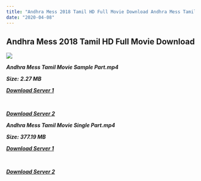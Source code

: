 ```yaml
---
title: "Andhra Mess 2018 Tamil HD Full Movie Download Andhra Mess Tamil HD Movie Download"
date: "2020-04-08"
---
```


## Andhra Mess 2018 Tamil HD Full Movie Download 

![](https://images.moviebuff.com/b17c42b2-5534-4809-9656-1cf165ce6491?w=1000)

**_Andhra Mess Tamil Movie Sample Part.mp4_**

**_Size:_** **_2.27 MB_**

**_[Download Server 1](http://b5.wetransfer.vip/files/Tamil{dd491190c7c44e72d5bc6265d8d28d52dc406d5dbea1734fee0f652b09d71bf7}20Movies/Tamil{dd491190c7c44e72d5bc6265d8d28d52dc406d5dbea1734fee0f652b09d71bf7}202018{dd491190c7c44e72d5bc6265d8d28d52dc406d5dbea1734fee0f652b09d71bf7}20Movies/Andhra{dd491190c7c44e72d5bc6265d8d28d52dc406d5dbea1734fee0f652b09d71bf7}20Mess{dd491190c7c44e72d5bc6265d8d28d52dc406d5dbea1734fee0f652b09d71bf7}20(2018)/Andhra{dd491190c7c44e72d5bc6265d8d28d52dc406d5dbea1734fee0f652b09d71bf7}20Mess{dd491190c7c44e72d5bc6265d8d28d52dc406d5dbea1734fee0f652b09d71bf7}20(2018){dd491190c7c44e72d5bc6265d8d28d52dc406d5dbea1734fee0f652b09d71bf7}20HDRip/Andhra{dd491190c7c44e72d5bc6265d8d28d52dc406d5dbea1734fee0f652b09d71bf7}20Mess{dd491190c7c44e72d5bc6265d8d28d52dc406d5dbea1734fee0f652b09d71bf7}20(2018){dd491190c7c44e72d5bc6265d8d28d52dc406d5dbea1734fee0f652b09d71bf7}20Sample{dd491190c7c44e72d5bc6265d8d28d52dc406d5dbea1734fee0f652b09d71bf7}20(640x360).mp4)_**

**_[  
](http://b5.wetransfer.vip/files/Tamil{dd491190c7c44e72d5bc6265d8d28d52dc406d5dbea1734fee0f652b09d71bf7}20Movies/Tamil{dd491190c7c44e72d5bc6265d8d28d52dc406d5dbea1734fee0f652b09d71bf7}202018{dd491190c7c44e72d5bc6265d8d28d52dc406d5dbea1734fee0f652b09d71bf7}20Movies/Andhra{dd491190c7c44e72d5bc6265d8d28d52dc406d5dbea1734fee0f652b09d71bf7}20Mess{dd491190c7c44e72d5bc6265d8d28d52dc406d5dbea1734fee0f652b09d71bf7}20(2018)/Andhra{dd491190c7c44e72d5bc6265d8d28d52dc406d5dbea1734fee0f652b09d71bf7}20Mess{dd491190c7c44e72d5bc6265d8d28d52dc406d5dbea1734fee0f652b09d71bf7}20(2018){dd491190c7c44e72d5bc6265d8d28d52dc406d5dbea1734fee0f652b09d71bf7}20HDRip/Andhra{dd491190c7c44e72d5bc6265d8d28d52dc406d5dbea1734fee0f652b09d71bf7}20Mess{dd491190c7c44e72d5bc6265d8d28d52dc406d5dbea1734fee0f652b09d71bf7}20(2018){dd491190c7c44e72d5bc6265d8d28d52dc406d5dbea1734fee0f652b09d71bf7}20Sample{dd491190c7c44e72d5bc6265d8d28d52dc406d5dbea1734fee0f652b09d71bf7}20(640x360).mp4)_**

**_[Download Server 2](http://b5.wetransfer.vip/files/Tamil{dd491190c7c44e72d5bc6265d8d28d52dc406d5dbea1734fee0f652b09d71bf7}20Movies/Tamil{dd491190c7c44e72d5bc6265d8d28d52dc406d5dbea1734fee0f652b09d71bf7}202018{dd491190c7c44e72d5bc6265d8d28d52dc406d5dbea1734fee0f652b09d71bf7}20Movies/Andhra{dd491190c7c44e72d5bc6265d8d28d52dc406d5dbea1734fee0f652b09d71bf7}20Mess{dd491190c7c44e72d5bc6265d8d28d52dc406d5dbea1734fee0f652b09d71bf7}20(2018)/Andhra{dd491190c7c44e72d5bc6265d8d28d52dc406d5dbea1734fee0f652b09d71bf7}20Mess{dd491190c7c44e72d5bc6265d8d28d52dc406d5dbea1734fee0f652b09d71bf7}20(2018){dd491190c7c44e72d5bc6265d8d28d52dc406d5dbea1734fee0f652b09d71bf7}20HDRip/Andhra{dd491190c7c44e72d5bc6265d8d28d52dc406d5dbea1734fee0f652b09d71bf7}20Mess{dd491190c7c44e72d5bc6265d8d28d52dc406d5dbea1734fee0f652b09d71bf7}20(2018){dd491190c7c44e72d5bc6265d8d28d52dc406d5dbea1734fee0f652b09d71bf7}20Sample{dd491190c7c44e72d5bc6265d8d28d52dc406d5dbea1734fee0f652b09d71bf7}20(640x360).mp4)_**

**_Andhra Mess Tamil Movie Single Part.mp4_**

**_Size:_** **_377.19 MB_**

**_[Download Server 1](http://b5.wetransfer.vip/files/Tamil{dd491190c7c44e72d5bc6265d8d28d52dc406d5dbea1734fee0f652b09d71bf7}20Movies/Tamil{dd491190c7c44e72d5bc6265d8d28d52dc406d5dbea1734fee0f652b09d71bf7}202018{dd491190c7c44e72d5bc6265d8d28d52dc406d5dbea1734fee0f652b09d71bf7}20Movies/Andhra{dd491190c7c44e72d5bc6265d8d28d52dc406d5dbea1734fee0f652b09d71bf7}20Mess{dd491190c7c44e72d5bc6265d8d28d52dc406d5dbea1734fee0f652b09d71bf7}20(2018)/Andhra{dd491190c7c44e72d5bc6265d8d28d52dc406d5dbea1734fee0f652b09d71bf7}20Mess{dd491190c7c44e72d5bc6265d8d28d52dc406d5dbea1734fee0f652b09d71bf7}20(2018){dd491190c7c44e72d5bc6265d8d28d52dc406d5dbea1734fee0f652b09d71bf7}20HDRip/Andhra{dd491190c7c44e72d5bc6265d8d28d52dc406d5dbea1734fee0f652b09d71bf7}20Mess{dd491190c7c44e72d5bc6265d8d28d52dc406d5dbea1734fee0f652b09d71bf7}20(2018){dd491190c7c44e72d5bc6265d8d28d52dc406d5dbea1734fee0f652b09d71bf7}20Single{dd491190c7c44e72d5bc6265d8d28d52dc406d5dbea1734fee0f652b09d71bf7}20Part{dd491190c7c44e72d5bc6265d8d28d52dc406d5dbea1734fee0f652b09d71bf7}20(640x360).mp4)_**

**_[  
](http://b5.wetransfer.vip/files/Tamil{dd491190c7c44e72d5bc6265d8d28d52dc406d5dbea1734fee0f652b09d71bf7}20Movies/Tamil{dd491190c7c44e72d5bc6265d8d28d52dc406d5dbea1734fee0f652b09d71bf7}202018{dd491190c7c44e72d5bc6265d8d28d52dc406d5dbea1734fee0f652b09d71bf7}20Movies/Andhra{dd491190c7c44e72d5bc6265d8d28d52dc406d5dbea1734fee0f652b09d71bf7}20Mess{dd491190c7c44e72d5bc6265d8d28d52dc406d5dbea1734fee0f652b09d71bf7}20(2018)/Andhra{dd491190c7c44e72d5bc6265d8d28d52dc406d5dbea1734fee0f652b09d71bf7}20Mess{dd491190c7c44e72d5bc6265d8d28d52dc406d5dbea1734fee0f652b09d71bf7}20(2018){dd491190c7c44e72d5bc6265d8d28d52dc406d5dbea1734fee0f652b09d71bf7}20HDRip/Andhra{dd491190c7c44e72d5bc6265d8d28d52dc406d5dbea1734fee0f652b09d71bf7}20Mess{dd491190c7c44e72d5bc6265d8d28d52dc406d5dbea1734fee0f652b09d71bf7}20(2018){dd491190c7c44e72d5bc6265d8d28d52dc406d5dbea1734fee0f652b09d71bf7}20Single{dd491190c7c44e72d5bc6265d8d28d52dc406d5dbea1734fee0f652b09d71bf7}20Part{dd491190c7c44e72d5bc6265d8d28d52dc406d5dbea1734fee0f652b09d71bf7}20(640x360).mp4)_**

**_[Download Server 2](http://b5.wetransfer.vip/files/Tamil{dd491190c7c44e72d5bc6265d8d28d52dc406d5dbea1734fee0f652b09d71bf7}20Movies/Tamil{dd491190c7c44e72d5bc6265d8d28d52dc406d5dbea1734fee0f652b09d71bf7}202018{dd491190c7c44e72d5bc6265d8d28d52dc406d5dbea1734fee0f652b09d71bf7}20Movies/Andhra{dd491190c7c44e72d5bc6265d8d28d52dc406d5dbea1734fee0f652b09d71bf7}20Mess{dd491190c7c44e72d5bc6265d8d28d52dc406d5dbea1734fee0f652b09d71bf7}20(2018)/Andhra{dd491190c7c44e72d5bc6265d8d28d52dc406d5dbea1734fee0f652b09d71bf7}20Mess{dd491190c7c44e72d5bc6265d8d28d52dc406d5dbea1734fee0f652b09d71bf7}20(2018){dd491190c7c44e72d5bc6265d8d28d52dc406d5dbea1734fee0f652b09d71bf7}20HDRip/Andhra{dd491190c7c44e72d5bc6265d8d28d52dc406d5dbea1734fee0f652b09d71bf7}20Mess{dd491190c7c44e72d5bc6265d8d28d52dc406d5dbea1734fee0f652b09d71bf7}20(2018){dd491190c7c44e72d5bc6265d8d28d52dc406d5dbea1734fee0f652b09d71bf7}20Single{dd491190c7c44e72d5bc6265d8d28d52dc406d5dbea1734fee0f652b09d71bf7}20Part{dd491190c7c44e72d5bc6265d8d28d52dc406d5dbea1734fee0f652b09d71bf7}20(640x360).mp4)_**
